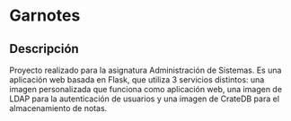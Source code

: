 # Garnotes
## Descripción
Proyecto realizado para la asignatura Administración de Sistemas. Es una aplicación web basada en Flask, que utiliza 3 servicios distintos: una imagen personalizada que funciona como aplicación web, una imagen de LDAP para la autenticación de usuarios y una imagen de CrateDB para el almacenamiento de notas.
